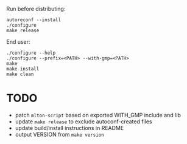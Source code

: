 Run before distributing:

```shell
autoreconf --install
./configure
make release
```

End user:
```shell
./configure --help
./configure --prefix=<PATH> --with-gmp=<PATH>
make
make install
make clean
```

TODO
===

- patch `mlton-script` based on exported WITH_GMP include and lib
- update `make release` to exclude autoconf-created files
- update build/install instructions in README
- output VERSION from `make version`
